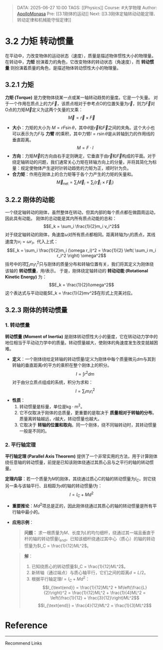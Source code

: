 > DATA: 2025-06-27 10:00
> TAGS: [[Physics]]
> Course: #大学物理
> Author: [ApolloMonasa](https://github.com/ApolloMonasa)
> Pre: [[3.1刚体的运动]]
> Next: [[3.3刚体定轴转动动能定理、转动定律和机械能守恒定律]]

# 3.2 力矩 转动惯量
在平动中，力改变物体的运动状态（速度），质量是描述物体惯性大小的物理量。在转动中，**力矩** 扮演着力的角色，它改变物体的转动状态（角速度），而 **转动惯量** 则扮演着质量的角色，是描述物体转动惯性大小的物理量。

## 3.2.1 力矩
**力矩 (Torque)** 是力使物体绕某一点或某一轴转动趋势的量度。它是一个矢量。
对于一个作用在质点上的力$\vec{F}$，该质点相对于参考点O的位置矢量为$\vec{r}$，则力$\vec{F}$对O点的力矩$\vec{M}$定义为这两个矢量的叉乘：
$$\vec{M} = \vec{r} \times \vec{F}$$
*   **大小**：力矩的大小为 $M = rF\sin\theta$，其中$\theta$是$\vec{r}$和$\vec{F}$之间的夹角。这个大小也可以表示为力$F$与 **力臂** $l$的乘积，其中力臂$l = r\sin\theta$是从转轴到力的作用线的垂直距离。
    $$M = F \cdot l$$
*   **方向**：力矩$\vec{M}$的方向由右手定则确定，它垂直于由$\vec{r}$和$\vec{F}$构成的平面。对于绕定轴转动的问题，我们通常关心力矩在转轴方向上的分量，并将其简化为标量：规定使物体产生逆时针转动趋势的力矩为正，顺时针为负。
*   **合力矩**：作用在刚体上的合力矩等于各个力产生的力矩的矢量和。
    $$\vec{M}_{\text{net}} = \sum_i \vec{M}_i = \sum_i (\vec{r}_i \times \vec{F}_i)$$

## 3.2.2 刚体的动能
一个绕定轴转动的刚体，虽然整体在转动，但其内部的每个质点都在做圆周运动，因此具有动能。
刚体的总动能是其内所有质点动能的总和：
$$E_k = \sum_i \frac{1}{2}m_i v_i^2$$
对于绕定轴转动的刚体，角速度$\omega$对所有质点都相同。距离转轴为$r_i$的质点，其线速度为$v_i = \omega r_i$。代入上式：
$$E_k = \sum_i \frac{1}{2}m_i (\omega r_i)^2 = \frac{1}{2} \left( \sum_i m_i r_i^2 \right) \omega^2$$
括号中的项$\sum_i m_i r_i^2$只与刚体的质量分布和转轴位置有关，我们将其定义为刚体绕该轴的 **转动惯量**，用$I$表示。
于是，刚体绕定轴转动的 **转动动能 (Rotational Kinetic Energy)** 为：
$$E_k = \frac{1}{2}I\omega^2$$
这个表达式与平动动能$E_k = \frac{1}{2}mv^2$在形式上完美对应。

## 3.2.3 刚体的转动惯量

### 1. 转动惯量
**转动惯量 (Moment of Inertia)** 是刚体转动惯性大小的量度，它在转动动力学中的地位相当于平动动力学中的质量。转动惯量越大，使刚体的角速度发生改变就越困难。

*   **定义**：一个刚体绕给定转轴的转动惯量$I$定义为刚体中每个质量微元$dm$与其到转轴的垂直距离$r$的平方的乘积在整个刚体上的积分。
    $$I = \int r^2 dm$$
    对于由分立质点组成的系统，积分为求和：
    $$I = \sum_i m_i r_i^2$$
*   **性质**：
    1.  转动惯量是标量，单位是$\text{kg} \cdot \text{m}^2$。
    2.  它不仅取决于刚体的总质量，更重要的是取决于 **质量相对于转轴的分布**。质量离转轴越远，$r$越大，转动惯量也越大。
    3.  它取决于 **转轴的位置和取向**。同一个刚体，绕不同轴转动时，其转动惯量一般是不同的。

### 2. 平行轴定理
**平行轴定理 (Parallel Axis Theorem)** 提供了一个非常实用的方法，用于计算刚体绕任意轴的转动惯量，前提是已知该刚体绕通过其质心且与之平行的轴的转动惯量。

**定理内容**：若一个质量为$M$的刚体，其绕通过质心C的轴的转动惯量为$I_C$，则它绕另一条与该轴平行、且相距为$d$的轴的转动惯量$I$为：
$$I = I_C + Md^2$$

*   **重要推论**：$Md^2$项总是正的，因此刚体绕通过其质心的轴的转动惯量是所有平行轴中最小的。
*   **应用示例**：
    > **问题：** 求一根质量为$M$、长度为$L$的均匀细杆，绕通过其一端且垂直于杆的轴的转动惯量$I_{\text{end}}$。已知该细杆绕通过其中心（质心）的轴的转动惯量为$I_C = \frac{1}{12}ML^2$。

    > **解**：
    > 1.  已知绕质心的转动惯量$I_C = \frac{1}{12}ML^2$。
    > 2.  新转轴（通过端点）与质心轴平行，它们之间的距离$d = L/2$。
    > 3.  根据平行轴定理$I = I_C + Md^2$：
        $$I_{\text{end}} = \frac{1}{12}ML^2 + M\left(\frac{L}{2}\right)^2 = \frac{1}{12}ML^2 + \frac{1}{4}ML^2 = \left(\frac{1}{12} + \frac{3}{12}\right)ML^2$$
        $$I_{\text{end}} = \frac{4}{12}ML^2 = \frac{1}{3}ML^2$$

# Reference

---
Recommend Links